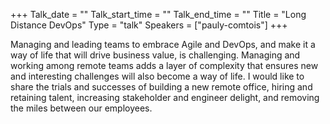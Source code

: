+++
Talk_date = ""
Talk_start_time = ""
Talk_end_time = ""
Title = "Long Distance DevOps"
Type = "talk"
Speakers = ["pauly-comtois"]
+++

Managing and leading teams to embrace Agile and DevOps, and make it a way of life that will drive business value, is challenging. Managing and working among remote teams adds a layer of complexity that ensures new and interesting challenges will also become a way of life. I would like to share the trials and successes of building a new remote office, hiring and retaining talent, increasing stakeholder and engineer delight, and removing the miles between our employees.